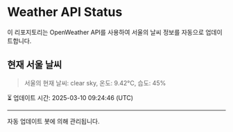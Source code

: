 
# Weather API Status

이 리포지토리는 OpenWeather API를 사용하여 서울의 날씨 정보를 자동으로 업데이트합니다.

## 현재 서울 날씨
> 서울의 현재 날씨: clear sky, 온도: 9.42°C, 습도: 45%

⏳ 업데이트 시간: 2025-03-10 09:24:46 (UTC)

---
자동 업데이트 봇에 의해 관리됩니다.
